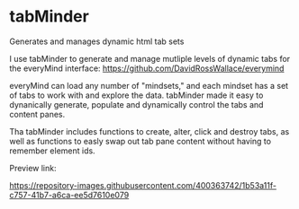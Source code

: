 # tabMinder
Generates and manages dynamic html tab sets

I use tabMinder to generate and manage mutliple levels of dynamic tabs for the everyMind interface: https://github.com/DavidRossWallace/everymind

everyMind can load any number of "mindsets," and each mindset has a set of tabs to work with and explore the data. tabMinder made it easy to dynanically generate, populate and dynamically control the tabs and content panes.

Tha tabMinder includes functions to create, alter, click and destroy tabs, as well as functions to easly swap out tab pane content without having to remember element ids.

Preview link:

https://repository-images.githubusercontent.com/400363742/1b53a11f-c757-41b7-a6ca-ee5d7610e079
